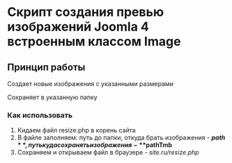 # Скрипт создания превью изображений Joomla 4 встроенным классом Image

## Принцип работы

Создает новые изображения с указанными размерами

Сохраняет в указанную папку

### Как использовать

1. Кидаем файл resize.php в корень сайта
2. В файле заполняем: путь до папки, откуда брать изображения - **$path**, путь куда сохранять изображения - **$pathTmb**
3. Сохраняем и открываем файл в браузере - _site.ru/resize.php_
